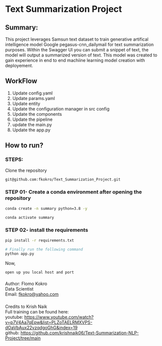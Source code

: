 # Text Summarization Project

## Summary:

This project leverages Samsun text dataset to train generative artifical intelligence model Google pegasus-cnn_dailymail for text summarization purposes. Within the Swagger UI you can submit a snippet of text, the model will output a summarized version of text. This model was created to gain experience in end to end machiine learning model creation with deployement.


## WorkFlow

1. Update config.yaml
2. Update params.yaml
3. Update entity
4. Update the configuration manager in src config
5. Update the components
6. Update the pipeline
7. update the main.py
8. Update the app.py

## How to run?

### STEPS:

Clone the repository


```bash
git@github.com:fkokro/Text_Summarization_Project.git
```
### STEP 01- Create a conda environment after opening the repository

```bash
conda create -n summary python=3.8 -y
```

```bash
conda activate summary
```


### STEP 02- install the requirements
```bash
pip install -r requirements.txt
```


```bash
# Finally run the following command
python app.py
```

Now,
```bash
open up you local host and port
```

####
Author: Flomo Kokro <br/>
Data Scientist <br/>
Email: fkokro@yahoo.com

###
Credits to Krish Naik <br/>
Full training can be found here: <br/>
youtube: https://www.youtube.com/watch?v=p7V4Aa7qEpw&list=PLZoTAELRMXVPS-dOaVbAux22vzqdgoGhG&index=19 <br/>
github: https://github.com/krishnaik06/Text-Summarization-NLP-Project/tree/main